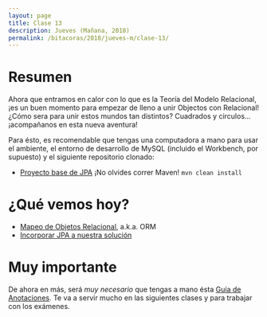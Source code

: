 ```yaml
---
layout: page
title: Clase 13
description: Jueves (Mañana, 2018)
permalink: /bitacoras/2018/jueves-m/clase-13/
---
```


# Resumen

Ahora que entramos en calor con lo que es la Teoría del Modelo Relacional, ¡es un buen momento para empezar de lleno a unir Objectos con Relacional! ¿Cómo sera para unir estos mundos tan distintos? 
Cuadrados y circulos... ¡acompañanos en esta nueva aventura!

Para ésto, es recomendable que tengas una computadora a mano para usar el ambiente, el entorno de desarrollo de MySQL (incluido el Workbench, por supuesto) y el siguiente repositorio clonado:

- [Proyecto base de JPA](https://github.com/dds-utn/jpa-proof-of-concept-template)
¡No olvides correr Maven! `mvn clean install`


# ¿Qué vemos hoy?

- [Mapeo de Objetos Relacional](https://docs.google.com/document/d/1YLmp9vMnSzKg2emt3Bx564Tf1CLalShPc98Z8nCoi7s/edit), a.k.a. ORM
- [Incorporar JPA a nuestra solución](https://docs.google.com/document/d/1dYvrVLRbFE9qwuKj5biz9oRBaRzj-K6ujIKOXNan02s/edit?ts=57e1f2b8#heading=h.kkyach7i1h8n)

# Muy importante

De ahora en más, será *muy necesario* que tengas a mano ésta [Guía de Anotaciones](https://docs.google.com/document/d/1jWtehhVCFYECKvpdcCxnEgWZFCv2fR2WPyUJSoiX3II/edit#heading=h.r09lefmcufkn). Te va a servir mucho en las siguientes clases y para trabajar con los exámenes.